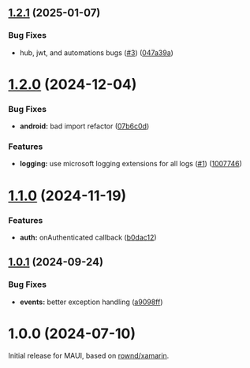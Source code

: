 

## [1.2.1](https://github.com/rownd/dotnet-maui/compare/1.2.0...1.2.1) (2025-01-07)


### Bug Fixes

* hub, jwt, and automations bugs ([#3](https://github.com/rownd/dotnet-maui/issues/3)) ([047a39a](https://github.com/rownd/dotnet-maui/commit/047a39a82eb72d0560a3aa5e79073289a27cf65b))

# [1.2.0](https://github.com/rownd/dotnet-maui/compare/1.1.0...1.2.0) (2024-12-04)


### Bug Fixes

* **android:** bad import refactor ([07b6c0d](https://github.com/rownd/dotnet-maui/commit/07b6c0d0d94bf0c47c35257be0f1a7775cb4848d))


### Features

* **logging:** use microsoft logging extensions for all logs ([#1](https://github.com/rownd/dotnet-maui/issues/1)) ([1007746](https://github.com/rownd/dotnet-maui/commit/10077465819f99a3a19cc1cb25223c838583b7b0))

# [1.1.0](https://github.com/rownd/dotnet-maui/compare/1.0.1...1.1.0) (2024-11-19)


### Features

* **auth:** onAuthenticated callback ([b0dac12](https://github.com/rownd/dotnet-maui/commit/b0dac1229326ac94babffa87fe80cfe374919763))

## [1.0.1](https://github.com/rownd/dotnet-maui/compare/1.0.0...1.0.1) (2024-09-24)


### Bug Fixes

* **events:** better exception handling ([a9098ff](https://github.com/rownd/dotnet-maui/commit/a9098ffe9a0a32e58df2753096e05564edf7221d))

# 1.0.0 (2024-07-10)

Initial release for MAUI, based on [rownd/xamarin](https://github.com/rownd/xamarin).